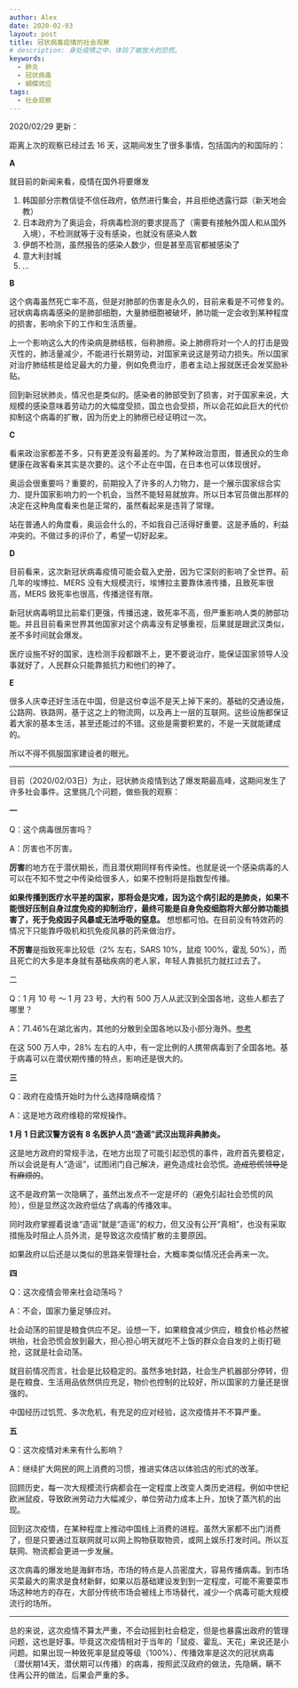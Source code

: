 ```yaml
---
author: Alex
date: 2020-02-03
layout: post
title: 冠状病毒疫情的社会观察
# description: 身处疫情之中，体验了被放大的恐慌。
keywords: 
  - 肺炎
  - 冠状病毒
  - 蝴蝶效应
tags: 
  - 社会观察
---
```


2020/02/29 更新：

距离上次的观察已经过去 16 天，这期间发生了很多事情，包括国内的和国际的：

**A**

就目前的新闻来看，疫情在国外将要爆发

1. 韩国部分宗教信徒不信任政府，依然进行集会，并且拒绝透露行踪（新天地会教）
2. 日本政府为了奥运会，将病毒检测的要求提高了（需要有接触外国人和从国外入境），不检测就等于没有感染，也就没有感染人数
3. 伊朗不检测，虽然报告的感染人数少，但是甚至高官都被感染了
4. 意大利封城
5. ...

**B**

这个病毒虽然死亡率不高，但是对肺部的伤害是永久的，目前来看是不可修复的。冠状病毒病毒感染的是肺部细胞，大量肺细胞被破坏，肺功能一定会收到某种程度的损害，影响余下的工作和生活质量。

上一个影响这么大的传染病是肺结核，俗称肺痨。染上肺痨将对一个人的打击是毁灭性的，肺活量减少，不能进行长期劳动，对国家来说这是劳动力损失。所以国家对治疗肺结核是给足最大的力量，例如免费治疗，患者主动上报就医还会发奖励补贴。

回到新冠状肺炎，情况也是类似的。感染者的肺部受到了损害，对于国家来说，大规模的感染意味着劳动力的大幅度受损，国立也会受损，所以会花如此巨大的代价抑制这个病毒的扩散，因为历史上的肺痨已经证明过一次。

**C**

看来政治家都差不多，只有更差没有最差的。为了某种政治意图，普通民众的生命健康在政客看来其实是次要的。这个不止在中国，在日本也可以体现很好。

奥运会很重要吗？重要的，前期投入了许多的人力物力，是一个展示国家综合实力、提升国家影响力的一个机会，当然不能轻易就放弃。所以日本官员做出那样的决定在这种角度看来也是正常的，虽然看起来是违背了常理。

站在普通人的角度看，奥运会什么的，不如我自己活得好重要。这是矛盾的，利益冲突的。不做过多的评价了，希望一切好起来。

**D**

目前看来，这次新冠状病毒疫情可能会载入史册，因为它深刻的影响了全世界。前几年的埃博拉、MERS 没有大规模流行，埃博拉主要靠体液传播，且致死率很高，MERS 致死率也很高，传播途径有限。

新冠状病毒明显比前辈们更强，传播迅速，致死率不高，但严重影响人类的肺部功能。并且目前看来世界其他国家对这个病毒没有足够重视，后果就是跟武汉类似，差不多时间就会爆发。

医疗设施不好的国家，连检测手段都跟不上，更不要说治疗，能保证国家领导人没事就好了，人民群众只能靠抵抗力和他们的神了。

**E**

很多人庆幸还好生活在中国，但是这份幸运不是天上掉下来的。基础的交通设施，公路网、铁路网，基于这之上的物流网，以及再上一层的互联网。这些设施都保证着大家的基本生活，甚至还能过的不错。这些是需要积累的，不是一天就能建成的。

所以不得不佩服国家建设者的眼光。

-----

目前（2020/02/03日）为止，冠状肺炎疫情到达了爆发期最高峰，这期间发生了许多社会事件。这里挑几个问题，做些我的观察：

**一**

Q：这个病毒很厉害吗？

A：厉害也不厉害。

**厉害**的地方在于潜伏期长，而且潜伏期同样有传染性。也就是说一个感染病毒的人可以在不知不觉之中传染给很多人，如果不控制将是指数型传播。

**如果传播到医疗水平差的国家，那将会是灾难，因为这个病引起的是肺炎，如果不能很好压制自身过度免疫的抑制治疗，最终可能是自身免疫细胞将大部分肺功能损害了，死于免疫因子风暴或无法呼吸的窒息。** 想想都可怕。在目前没有特效药的情况下只能靠呼吸机和抗免疫风暴的药来做治疗。

**不厉害**是指致死率比较低（2% 左右，SARS 10%，鼠疫 100%，霍乱 50%），而且死亡的大多是本身就有基础疾病的老人家，年轻人靠抵抗力就扛过去了。

二

Q：1 月 10 号 ～ 1 月 23 号，大约有 500 万人从武汉到全国各地，这些人都去了哪里？

A：71.46%在湖北省内，其他的分散到全国各地以及小部分海外。[参考](https://finance.sina.com.cn/wm/2020-01-27/doc-iihnzahk6487001.shtml)

在这 500 万人中，28% 左右的人中，有一定比例的人携带病毒到了全国各地。基于病毒可以在潜伏期传播的特点，影响还是很大的。

**三**

Q：政府在疫情开始时为什么选择隐瞒疫情？

A：这是地方政府维稳的常规操作。

**1 月 1 日武汉警方说有 8 名医护人员“造谣”武汉出现非典肺炎。**

这是地方政府的常规手法，在地方出现了可能引起恐慌的事件，政府首先要稳定，所以会说是有人“造谣”，试图闭门自己解决，避免造成社会恐慌。~~造成恐慌领导是有麻烦的~~。

这不是政府第一次隐瞒了，虽然出发点不一定是坏的（避免引起社会恐慌的风险），但是显然这次政府低估了病毒的传播效率。

同时政府掌握着说谁“造谣”就是“造谣”的权力，但又没有公开“真相”，也没有采取措施及时阻止人员外流，是导致这次疫情扩散的主要原因。

如果政府以后还是以类似的思路来管理社会，大概率类似情况还会再来一次。

**四**

Q：这次疫情会带来社会动荡吗？

A：不会，国家力量足够应对。

社会动荡的前提是粮食供应不足。设想一下，如果粮食减少供应，粮食价格必然被哄抬，社会恐慌会放到最大，担心担心明天就吃不上饭的群众会自发的上街打砸抢，这就是社会动荡。

就目前情况而言，社会是比较稳定的。虽然多地封路，社会生产机器部分停转，但是在粮食、生活用品依然供应充足，物价也控制的比较好，所以国家的力量还是很强的。

中国经历过饥荒、多次危机，有充足的应对经验，这次疫情并不不算严重。

**五**

Q：这次疫情对未来有什么影响？

A：继续扩大网民的网上消费的习惯，推进实体店以体验店的形式的改革。

回顾历史，每一次大规模流行病都会在一定程度上改变人类历史进程。例如中世纪欧洲鼠疫，导致欧洲劳动力大幅减少，单位劳动力成本上升，加快了蒸汽机的出现。

回到这次疫情，在某种程度上推动中国线上消费的进程。虽然大家都不出门消费了，但是只要通过互联网就可以网上购物获取物资，或网上娱乐打发时间。所以互联网、物流都会更进一步发展。

这次病毒的爆发地是海鲜市场，市场的特点是人员密度大，容易传播病毒。到市场买菜最大的需求是食材新鲜，如果以后基础建设发到到一定程度，可能不需要菜市场这种地方的存在，大部分传统市场会被线上市场替代，减少一个病毒可能大规模流行的场所。

----

总的来说，这次疫情不算太严重，不会动摇到社会稳定，但是也暴露出政府的管理问题，这也是好事。毕竟这次疫情相对于当年的「鼠疫、霍乱、天花」来说还是小问题。如果出现一种致死率是鼠疫等级（100%）、传播效率是这次的冠状病毒（潜伏期14天，潜伏期可以传播）的病毒，按照武汉政府的做法，先隐瞒，瞒不住再公开的做法，后果会严重的多。
